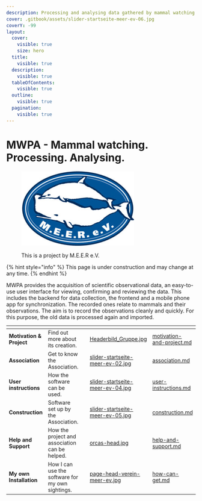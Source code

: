 ```yaml
---
description: Processing and analysing data gathered by mammal watching.
cover: .gitbook/assets/slider-startseite-meer-ev-06.jpg
coverY: -99
layout:
  cover:
    visible: true
    size: hero
  title:
    visible: true
  description:
    visible: true
  tableOfContents:
    visible: true
  outline:
    visible: true
  pagination:
    visible: true
---
```


# MWPA - Mammal watching. Processing. Analysing.

<figure><img src=".gitbook/assets/Meerlogo_rgb-300x198 (1).jpg" alt=""><figcaption><p>This is a project by M.E.E.R e.V.</p></figcaption></figure>

{% hint style="info" %}
This page is under construction and may change at any time.
{% endhint %}

MWPA provides the acquisition of scientific observational data, an easy-to-use user interface for viewing, confirming and reviewing the data. This includes the backend for data collection, the frontend and a mobile phone app for synchronization. The recorded ones relate to mammals and their observations. The aim is to record the observations cleanly and quickly. For this purpose, the old data is processed again and imported.



<table data-view="cards"><thead><tr><th></th><th></th><th></th><th data-hidden data-card-cover data-type="files"></th><th data-hidden data-card-target data-type="content-ref"></th></tr></thead><tbody><tr><td><strong>Motivation &#x26; Project</strong></td><td>Find out more about its creation.</td><td></td><td><a href=".gitbook/assets/Headerbild_Gruppe.jpg">Headerbild_Gruppe.jpg</a></td><td><a href="mwpa-mammal-watching.-processing.-analysing./motivation-and-project.md">motivation-and-project.md</a></td></tr><tr><td><strong>Association</strong></td><td>Get to know the Association.</td><td></td><td><a href=".gitbook/assets/slider-startseite-meer-ev-02.jpg">slider-startseite-meer-ev-02.jpg</a></td><td><a href="mwpa-mammal-watching.-processing.-analysing./association.md">association.md</a></td></tr><tr><td><strong>User instructions</strong></td><td>How the software can be used.</td><td></td><td><a href=".gitbook/assets/slider-startseite-meer-ev-04.jpg">slider-startseite-meer-ev-04.jpg</a></td><td><a href="mwpa-mammal-watching.-processing.-analysing./user-instructions.md">user-instructions.md</a></td></tr><tr><td><strong>Construction</strong></td><td>Software set up by the Association.</td><td></td><td><a href=".gitbook/assets/slider-startseite-meer-ev-05.jpg">slider-startseite-meer-ev-05.jpg</a></td><td><a href="mwpa-mammal-watching.-processing.-analysing./construction.md">construction.md</a></td></tr><tr><td><strong>Help and Support</strong></td><td>How the project and association can be helped.</td><td></td><td><a href=".gitbook/assets/orcas-head.jpg">orcas-head.jpg</a></td><td><a href="mwpa-mammal-watching.-processing.-analysing./help-and-support.md">help-and-support.md</a></td></tr><tr><td><strong>My own Installation</strong></td><td>How I can use the software for my own sightings.</td><td></td><td><a href=".gitbook/assets/page-head-verein-meer-ev.jpg">page-head-verein-meer-ev.jpg</a></td><td><a href="mwpa-mammal-watching.-processing.-analysing./how-can-get.md">how-can-get.md</a></td></tr></tbody></table>
